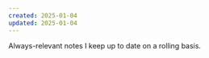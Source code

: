```yaml
---
created: 2025-01-04
updated: 2025-01-04
---
```

Always-relevant notes I keep up to date on a rolling basis.